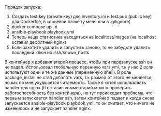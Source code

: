 Порядок запуска:
1) Создать test.key (private key) для inventory.ini и test.pub (public key) для Dockerfile, в корневой папке (у меня они в .gitignore)
2) docker compose up -d
3) ansible-playbook playbook.yml
5) Теперь наша статистика находиться на localhost/images (на localhost оставил дефолтный nginx)
6) Если захотите удалить и запустить заново, то не забудьте удалить последний ключ из .ssh/known_hosts

В контейнер я добавил второй процесс, чтобы при перезапуске ssh он не падал. Использовал глобальную перенную vars.yml, т.к у нас 2 роли используют одни и те же данные (переменную shell). В роль package_install не стал добалять vars, т.к размер от этого не меняется, но как по мне ухудшается читаемость. Также я хотел использовать handler для nginx (Я оставил комментарий можно проверить работоспособность без контейнера), но тут происходит проблема, что первым запускается handler ssh, затем контейнер падает и когда снова запускается ansible-playbook playbook.yml, то он считает, что ничего не изменилось и не запускает handler nginx.
